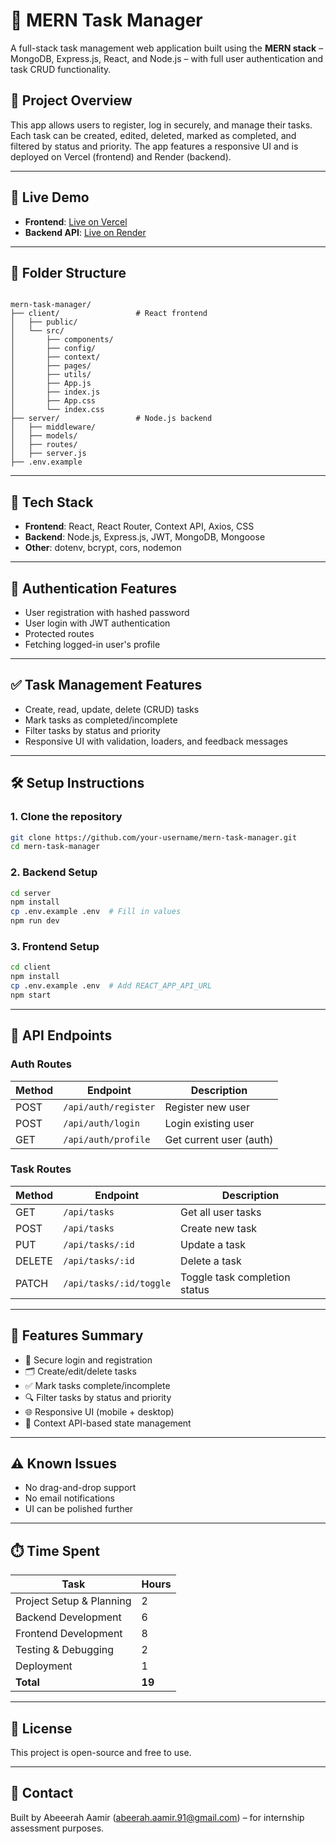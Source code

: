 
# 📝 MERN Task Manager

A full-stack task management web application built using the **MERN stack** – MongoDB, Express.js, React, and Node.js – with full user authentication and task CRUD functionality.

## 📌 Project Overview

This app allows users to register, log in securely, and manage their tasks. Each task can be created, edited, deleted, marked as completed, and filtered by status and priority. The app features a responsive UI and is deployed on Vercel (frontend) and Render (backend).

---

## 🚀 Live Demo

- **Frontend**: [Live on Vercel](https://your-client-url.vercel.app)
- **Backend API**: [Live on Render](https://your-server-url.onrender.com)

---

## 📂 Folder Structure

```

mern-task-manager/
├── client/                 # React frontend
│   ├── public/
│   └── src/
│       ├── components/
│       ├── config/
│       ├── context/
│       ├── pages/
│       ├── utils/
│       ├── App.js
│       ├── index.js
│       ├── App.css
│       └── index.css
├── server/                 # Node.js backend
│   ├── middleware/
│   ├── models/
│   ├── routes/
│   ├── server.js
├── .env.example

````

---

## 🧰 Tech Stack

- **Frontend**: React, React Router, Context API, Axios, CSS
- **Backend**: Node.js, Express.js, JWT, MongoDB, Mongoose
- **Other**: dotenv, bcrypt, cors, nodemon

---

## 🔐 Authentication Features

- User registration with hashed password
- User login with JWT authentication
- Protected routes
- Fetching logged-in user's profile

---

## ✅ Task Management Features

- Create, read, update, delete (CRUD) tasks
- Mark tasks as completed/incomplete
- Filter tasks by status and priority
- Responsive UI with validation, loaders, and feedback messages

---

## 🛠️ Setup Instructions

### 1. Clone the repository

```bash
git clone https://github.com/your-username/mern-task-manager.git
cd mern-task-manager
````

### 2. Backend Setup

```bash
cd server
npm install
cp .env.example .env  # Fill in values
npm run dev
```

### 3. Frontend Setup

```bash
cd client
npm install
cp .env.example .env  # Add REACT_APP_API_URL
npm start
```

---

## 🔐 API Endpoints

### Auth Routes

| Method | Endpoint             | Description             |
| ------ | -------------------- | ----------------------- |
| POST   | `/api/auth/register` | Register new user       |
| POST   | `/api/auth/login`    | Login existing user     |
| GET    | `/api/auth/profile`  | Get current user (auth) |

### Task Routes

| Method | Endpoint                | Description                   |
| ------ | ----------------------- | ----------------------------- |
| GET    | `/api/tasks`            | Get all user tasks            |
| POST   | `/api/tasks`            | Create new task               |
| PUT    | `/api/tasks/:id`        | Update a task                 |
| DELETE | `/api/tasks/:id`        | Delete a task                 |
| PATCH  | `/api/tasks/:id/toggle` | Toggle task completion status |

---

## 📃 Features Summary

* 🔐 Secure login and registration
* 🗂️ Create/edit/delete tasks
* ✅ Mark tasks complete/incomplete
* 🔍 Filter tasks by status and priority
* 🌐 Responsive UI (mobile + desktop)
* 🧠 Context API-based state management

---

## ⚠️ Known Issues

* No drag-and-drop support
* No email notifications
* UI can be polished further

---

## ⏱️ Time Spent

| Task                     | Hours  |
| ------------------------ | ------ |
| Project Setup & Planning | 2      |
| Backend Development      | 6      |
| Frontend Development     | 8      |
| Testing & Debugging      | 2      |
| Deployment               | 1      |
| **Total**                | **19** |

---

## 📄 License

This project is open-source and free to use.

---

## 🤝 Contact

Built by Abeeerah Aamir (abeerah.aamir.91@gmail.com) – for internship assessment purposes.

